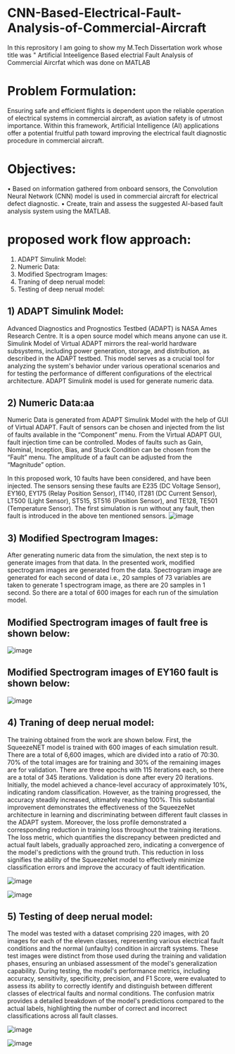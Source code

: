 # CNN-Based-Electrical-Fault-Analysis-of-Commercial-Aircraft
In this reprository I am going to show my M.Tech Dissertation work whose title was " Artificial Inteeligence Based electrial Fault Analysis of Commercial Aircrfat which was done on MATLAB
# Problem Formulation:
Ensuring safe and efficient flights is dependent upon the reliable operation of electrical systems in commercial aircraft, as aviation safety is of utmost importance. Within this framework, Artificial Intelligence (AI) applications offer a potential fruitful path toward improving the electrical fault diagnostic procedure in commercial aircraft.
# Objectives:
•	Based on information gathered from onboard sensors, the Convolution Neural Network (CNN) model is used in commercial aircraft for electrical defect diagnostic.
•	Create, train and assess the suggested AI-based fault analysis system using the MATLAB.
# proposed work flow approach:
 1) ADAPT Simulink Model:
 2) Numeric Data:
 3) Modified Spectrogram Images:
 4) Traning of deep nerual model:
 5) Testing of deep nerual model:

## 1) ADAPT Simulink Model:
Advanced Diagnostics and Prognostics Testbed (ADAPT) is NASA Ames Research Centre. It is a open source model which means anyone can use it. Simulink Model of Virtual ADAPT mirrors the real-world hardware subsystems, including power generation, storage, and distribution, as described in the ADAPT testbed. This model serves as a crucial tool for analyzing the system's behavior under various operational scenarios and for testing the performance of different configurations of the electrical architecture. ADAPT Simulink model is used for generate numeric data.

## 2) Numeric Data:aa
Numeric Data is generated from ADAPT Simulink Model with the help of GUI of Virtual ADAPT. Fault of sensors can be chosen and injected from the list of faults available in the “Component” menu. From the Virtual ADAPT GUI, fault injection time can be controlled. Modes of faults such as Gain, Nominal, Inception, Bias, and Stuck Condition can be chosen from the “Fault” menu. The amplitude of a fault can be adjusted from the “Magnitude” option. 

In this proposed work, 10 faults have been considered, and have been injected. The sensors sensing these faults are E235 (DC Voltage Sensor), EY160, EY175 (Relay Position Sensor), IT140, IT281 (DC Current Sensor), LT500 (Light Sensor), ST515, ST516 (Position Sensor), and TE128, TE501 (Temperature Sensor). The first simulation is run without any fault, then fault is introduced in the above ten mentioned sensors. 
![image](https://github.com/user-attachments/assets/1123ac70-ecb9-41b3-aba0-e9225f973feb)

## 3) Modified Spectrogram Images:
After generating numeric data from the simulation, the next step is to generate images from that data. In the presented work, modified spectrogram images are generated from the data. Spectrogram image are generated for each second of data i.e., 20 samples of 73 variables are taken to generate 1 spectrogram image, as there are 20 samples in 1 second. So there are a total of 600 images for each run of the simulation model. 
## Modified Spectrogram images of fault free is shown below:
![image](https://github.com/user-attachments/assets/94f5cfe2-665f-4910-9be2-de77c0cf8e1e)

## Modified Spectrogram images of EY160 fault is shown below:
![image](https://github.com/user-attachments/assets/451b64c2-fe23-4dec-be36-527481d4eb66)

## 4) Traning of deep nerual model:
The training obtained from the work are shown below. First, the SqueezeNET model is trained with 600 images of each simulation result. There are a total of 6,600 images, which are divided into a ratio of 70:30. 70% of the total images are for training and 30% of the remaining images are for validation. There are three epochs with 115 iterations each, so there are a total of 345 iterations. Validation is done after every 20 iterations. 
Initially, the model achieved a chance-level accuracy of approximately 10%, indicating random classification. However, as the training progressed, the accuracy steadily increased, ultimately reaching 100%. This substantial improvement demonstrates the effectiveness of the SqueezeNet architecture in learning and discriminating between different fault classes in the ADAPT system. Moreover, the loss profile demonstrated a corresponding reduction in training loss throughout the training iterations. The loss metric, which quantifies the discrepancy between predicted and actual fault labels, gradually approached zero, indicating a convergence of the model's predictions with the ground truth. This reduction in loss signifies the ability of the SqueezeNet model to effectively minimize classification errors and improve the accuracy of fault identification.

![image](https://github.com/user-attachments/assets/30c9ff10-b3d4-4cb9-98c4-522c451eeede)

![image](https://github.com/user-attachments/assets/55249722-b18f-4f74-b523-377f14a97c0c)

## 5) Testing of deep nerual model:
The model was tested with a dataset comprising 220 images, with 20 images for each of the eleven classes, representing various electrical fault conditions and the normal (unfaulty) condition in aircraft systems. These test images were distinct from those used during the training and validation phases, ensuring an unbiased assessment of the model's generalization capability. During testing, the model's performance metrics, including accuracy, sensitivity, specificity, precision, and F1 Score, were evaluated to assess its ability to correctly identify and distinguish between different classes of electrical faults and normal conditions. The confusion matrix provides a detailed breakdown of the model's predictions compared to the actual labels, highlighting the number of correct and incorrect classifications across all fault classes.

![image](https://github.com/user-attachments/assets/1bf464f6-47bd-4e78-a4bd-d72168750d98)

![image](https://github.com/user-attachments/assets/875ad545-bfa0-4155-84d4-819f3136ca78)


